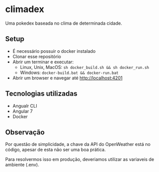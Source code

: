 # climadex

Uma pokedex baseada no clima de determinada cidade.

## Setup

- É necessário possuir o docker instalado
- Clonar esse repositório
- Abrir um terminar e executar:
  - Linux, Unix, MacOS: ```sh docker_build.sh && sh docker_run.sh```
  - Windows: ```docker-build.bat && docker-run.bat```
- Abrir um browser e navegar até <http://localhost:4201>

## Tecnologias utilizadas

- Angualr CLI
- Angular 7
- Docker

## Observação

Por questão de simplicidade, a chave da API do OpenWeather está no código, apesar de esta não ser uma boa prática.

Para resolvermos isso em produção, deveriamos utilizar as variaveis de ambiente (.env).